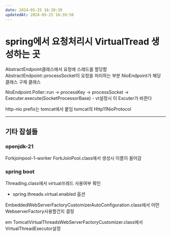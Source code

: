 ```yaml
---
date: 2024-05-25 16:39:39
updatedAt: 2024-05-25 16:39:50
---
```

# spring에서 요청처리시 VirtualTread 생성하는 곳
AbstractEndpoint클래스에서 요청에 스레드를 할당함
AbstractEndpoint::processSocket이 요청을 처리하는 부분
NioEndpoint가 해당 클래스 구체 클래스


NioEndpoint.Poller::run
-> processKey
-> processSocket
-> Executer.execute(SocketProcessorBase)
	- vt설정시 이 Excuter가 바뀐다



http-nio prefix는 tomcat에서 붙임
	tomcat의 Http11NioProtocol

--- 

## 기타 잡설들
### openjdk-21
Forkjoinpool-1-worker
ForkJoinPool.class에서 생성시 이름이 들어감


### spring boot
Threading.class에서 virtual쓰레드 사용여부 확인
- spring.threads.virtual.enabled 옵션

EmbeddedWebServerFactoryCustomizerAutoConfiguration.class에서 어떤 WebserverFactory사용할건지 결정


em
TomcatVirtualThreadsWebServerFactoryCustomizer.class에서 VirtualThreadExecutor설정
